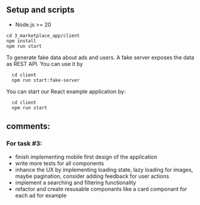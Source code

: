 ## Setup and scripts

- Node.js >= 20

```
cd 3_marketplace_app/client
npm install
npm run start
```

To generate fake data about ads and users. A fake server exposes the data as REST API. You can use it by

```ssh
  cd client
  npm run start:fake-server
```

You can start our React example application by:

```ssh
  cd client
  npm run start
```

## comments:

### For task #3:

- finish implementing mobile first design of the application
- write more tests for all components
- inhance the UX by implementing loading state, lazy loading for images, maybe pagination, consider adding feedback for user actions
- implement a searching and filtering functionality
- refactor and create resusable componants like a card componant for each ad for example

